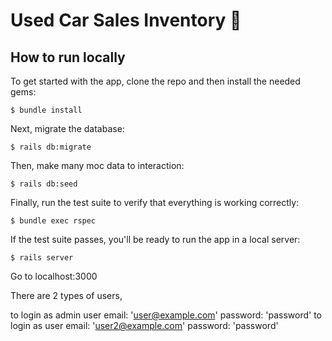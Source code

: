 # Used Car Sales Inventory :rocket:

## How to run locally

To get started with the app, clone the repo and then install the needed gems:

```
$ bundle install
```

Next, migrate the database:

```
$ rails db:migrate
```

Then, make many moc data to interaction:

```
$ rails db:seed
```

Finally, run the test suite to verify that everything is working correctly:

```
$ bundle exec rspec
```

If the test suite passes, you'll be ready to run the app in a local server:

```
$ rails server
```

Go to localhost:3000

There are 2 types of users,

to login as admin user email: 'user@example.com' password: 'password'
to login as user email: 'user2@example.com' password: 'password'
